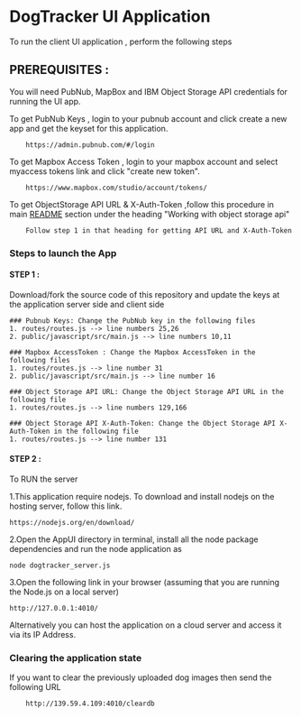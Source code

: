 # DogTracker UI Application

To run the client UI application , perform the following steps

## PREREQUISITES :

You will need PubNub, MapBox and IBM Object Storage API credentials for running the UI app. 

To get PubNub Keys , login to your pubnub account and click create a new app and get the keyset for this application.
        
        https://admin.pubnub.com/#/login
        
To get Mapbox Access Token , login to your mapbox account and select myaccess tokens link and click "create new token".
        
        https://www.mapbox.com/studio/account/tokens/

To get ObjectStorage API URL & X-Auth-Token ,follow this procedure in main [README](https://github.com/shyampurk/dogtracker/blob/master/README.md) section under the heading "Working with object storage api"
        
        Follow step 1 in that heading for getting API URL and X-Auth-Token 

### Steps to launch the App

#### STEP 1 : 
Download/fork the source code of this repository and update the keys at the application server side and client side
    
    ### Pubnub Keys: Change the PubNub key in the following files
    1. routes/routes.js --> line numbers 25,26
    2. public/javascript/src/main.js --> line numbers 10,11
    
    ### Mapbox AccessToken : Change the Mapbox AccessToken in the following files
    1. routes/routes.js --> line number 31
    2. public/javascript/src/main.js --> line number 16
    
    ### Object Storage API URL: Change the Object Storage API URL in the following file
    1. routes/routes.js --> line numbers 129,166
    
    ### Object Storage API X-Auth-Token: Change the Object Storage API X-Auth-Token in the following file
    1. routes/routes.js --> line number 131

#### STEP 2 : 
To RUN the server
    
1.This application require nodejs. To download and install nodejs on the hosting server, follow this link.
    
    https://nodejs.org/en/download/
    
2.Open the AppUI directory in terminal, install all the node package dependencies and run the node application as

    node dogtracker_server.js

3.Open the following link in your browser (assuming that you are running the Node.js on a local server)

    http://127.0.0.1:4010/
    
Alternatively you can host the application on a cloud server and access it via its IP Address.

### Clearing the application state

If you want to clear the previously uploaded dog images then send the following URL

        http://139.59.4.109:4010/cleardb
  
